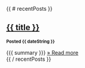{{ # recentPosts }}
<div class="post-summary">
    <h2 class="post-summary__title">
        <a class="no-hover-text-decoration" href="{{ link }}">{{ title }}</a>
    </h2>
    <p class="post-date">
        <strong>
            <small>Posted {{ dateString }}</small>
        </strong>
    </p>
    {{{ summary }}}
    <a href="{{ link }}">&raquo; Read more</a>
</div>
{{ / recentPosts }}
